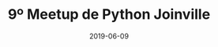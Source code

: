 ---
title: 9º Meetup de Python Joinville
date: 2019-06-09
external_url: https://speakerdeck.com/gabubellon/9o-meetup-de-python-joinville-python-colaborativo-com-o-google-colab
tags: [python, community]
layout: post
---